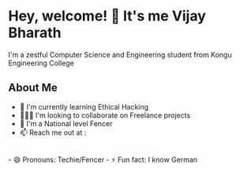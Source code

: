 # Hey, welcome! 👋 It's me Vijay Bharath

I'm a zestful Computer Science and Engineering student from Kongu Engineering College
## About Me
 - 🌱 I'm currently learning Ethical Hacking
 - 🧑‍🤝‍🧑 I'm looking to collaborate on Freelance projects
 - 🤺 I'm a National level Fencer
 - 📫 Reach me out at :
 <br/>
 - 😄 Pronouns: Techie/Fencer
 - ⚡ Fun fact: I know German
